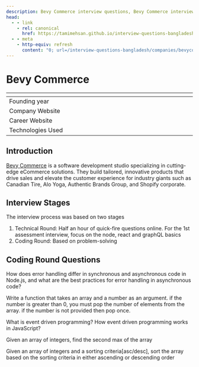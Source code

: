```yaml
---
description: Bevy Commerce interview questions, Bevy Commerce interview stages, Bevy Commerce interview details, Bevy Commerce interview question and answers
head:
  - - link
    - rel: canonical
      href: https://tamimehsan.github.io/interview-questions-bangladesh/companies/bevycommerce
  - - meta
    - http-equiv: refresh
      content: "0; url=/interview-questions-bangladesh/companies/bevycommerce"
---
```

# Bevy Commerce

| <img width="441" height="1"> | <img width="441" height="1"> |
| :-| :- |
| Founding year | |
| Company Website |  |
| Career Website |  |
| Technologies Used|  |

## Introduction
[Bevy Commerce](https://bevycommerce.com/landing) is a software development studio specializing in cutting-edge eCommerce solutions. They build tailored, innovative products that drive sales and elevate the customer experience for industry giants such as Canadian Tire, Alo Yoga, Authentic Brands Group, and Shopify corporate. 

## Interview Stages
The interview process was based on two stages

1. Technical Round: Half an hour of quick-fire questions online. For the 1st assessment interview, focus on the node, react and graphQL basics
2. Coding Round: Based on problem-solving

## Coding Round Questions

<article>

How does error handling differ in synchronous and asynchronous code in Node.js, and what are the best practices for error handling in asynchronous code?
</article>

<article>

Write a function that takes an array and a number as an argument. if the number is greater than 0, you must pop the number of elements from the array. if the number is not provided then pop once.
</article>

<article>

What is event driven programming? How event driven programming works in JavaScript?
</article>

<article>

Given an array of integers, find the second max of the array
</article>

<article>

Given an array of integers and a sorting criteria[asc/desc], sort the array based on the sorting criteria in either ascending or descending order
</article>

